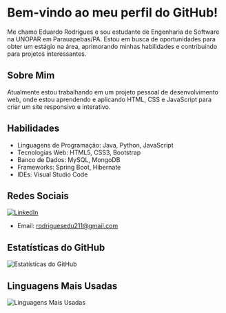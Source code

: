 <!-- Título -->
# Bem-vindo ao meu perfil do GitHub!

<!-- Descrição -->
Me chamo Eduardo Rodrigues e sou estudante de Engenharia de Software na UNOPAR em Parauapebas/PA. Estou em busca de oportunidades para obter um estágio na área, aprimorando minhas habilidades e contribuindo para projetos interessantes.

<!-- Sobre mim -->
## Sobre Mim
Atualmente estou trabalhando em um projeto pessoal de desenvolvimento web, onde estou aprendendo e aplicando HTML, CSS e JavaScript para criar um site responsivo e interativo.

<!-- Habilidades -->
## Habilidades
- Linguagens de Programação: Java, Python, JavaScript
- Tecnologias Web: HTML5, CSS3, Bootstrap
- Banco de Dados: MySQL, MongoDB
- Frameworks: Spring Boot, Hibernate
- IDEs: Visual Studio Code

<!-- Redes Sociais -->
## Redes Sociais
[![LinkedIn](https://img.shields.io/badge/LinkedIn-0077B5?style=for-the-badge&logo=linkedin&logoColor=white)](https://www.linkedin.com/in/eduardo-rodrigues-oliveira-28a046241?original_referer=https%3A%2F%2Feduardo-rodrigues%2Evercel%2Eapp%2F&originalSubdomain=br)
- Email: [rodriguesedu211@gmail.com](mailto:rodriguesedu211@gmail.com)

<!-- Estatísticas do GitHub -->
## Estatísticas do GitHub
![Estatísticas do GitHub](https://github-readme-stats.vercel.app/api?username=eduardohro&show_icons=true&theme=dark)

<!-- Linguagens Mais Usadas -->
## Linguagens Mais Usadas
![Linguagens Mais Usadas](https://github-readme-stats.vercel.app/api/top-langs/?username=eduardohro&layout=compact&theme=dark)
